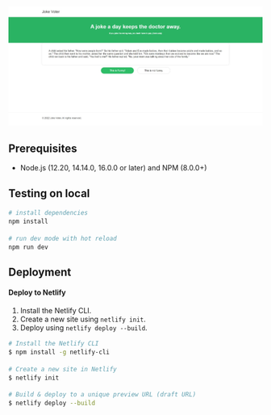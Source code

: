 ![Preview](./preview.jpeg)

## Prerequisites

- Node.js (12.20, 14.14.0, 16.0.0 or later) and NPM (8.0.0+)

## Testing on local

```sh
# install dependencies
npm install

# run dev mode with hot reload
npm run dev
```

## Deployment

#### Deploy to Netlify

1. Install the Netlify CLI.
2. Create a new site using `netlify init`.
3. Deploy using `netlify deploy --build`.

```sh
# Install the Netlify CLI
$ npm install -g netlify-cli

# Create a new site in Netlify
$ netlify init

# Build & deploy to a unique preview URL (draft URL)
$ netlify deploy --build
```

